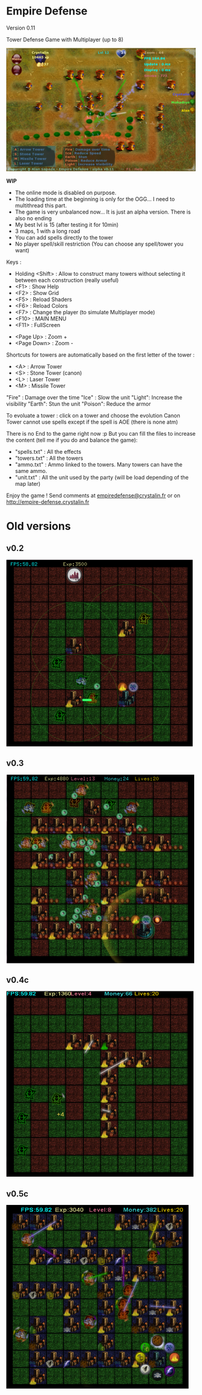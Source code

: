 # Empire Defense

Version 0.11

Tower Defense Game with Multiplayer (up to 8)

![3 players playing tower defense v0.11](doc/empire-defense-v0.11.png)

**WIP**

* The online mode is disabled on purpose.
* The loading time at the beginning is only for the OGG... I need to multithread this part.
* The game is very unbalanced now... It is just an alpha version. There is also no ending
* My best lvl is 15 (after testing it for 10min)
* 3 maps, 1 with a long road
* You can add spells directly to the tower
* No player spell/skill restriction (You can choose any spell/tower you want)

Keys :

* Holding \<Shift> : Allow to construct many towers without selecting it between each construction (really useful)
* \<F1> : Show Help
* \<F2> : Show Grid
* \<F5> : Reload Shaders
* \<F6> : Reload Colors
* \<F7> : Change the player (to simulate Multiplayer mode)
* \<F10> : MAIN MENU
* \<F11> : FullScreen

- \<Page Up>   : Zoom +
- \<Page Down> : Zoom -

Shortcuts for towers are automatically based on the first letter of the tower :
- \<A> : Arrow Tower
- \<S> : Stone Tower (canon)
- \<L> : Laser Tower
- \<M> : Missile Tower

"Fire" : Damage over the time
"Ice"  : Slow the unit
"Light": Increase the visibility
"Earth": Stun the unit
"Poison": Reduce the armor

To evoluate a tower : click on a tower and choose the evolution
Canon Tower cannot use spells except if the spell is AOE (there is none atm)

There is no End to the game right now :p
But you can fill the files to increase the content (tell me if you do and balance the game): 
 - "spells.txt" : All the effects
 - "towers.txt" : All the towers
 - "ammo.txt" : Ammo linked to the towers. Many towers can have the same ammo.
 - "unit.txt" : All the unit used by the party (will be load depending of the map later)
 
 
 Enjoy the game !
 Send comments at empiredefense@crystalin.fr or on http://empire-defense.crystalin.fr

# Old versions

## v0.2

![tower defense v0.2](doc/v0.2.png)

## v0.3

![tower defense v0.3](doc/0.3.png)

## v0.4c

![tower defense v0.4](doc/0.4c.png)

## v0.5c

![tower defense v0.5c](doc/0.5c.png)
